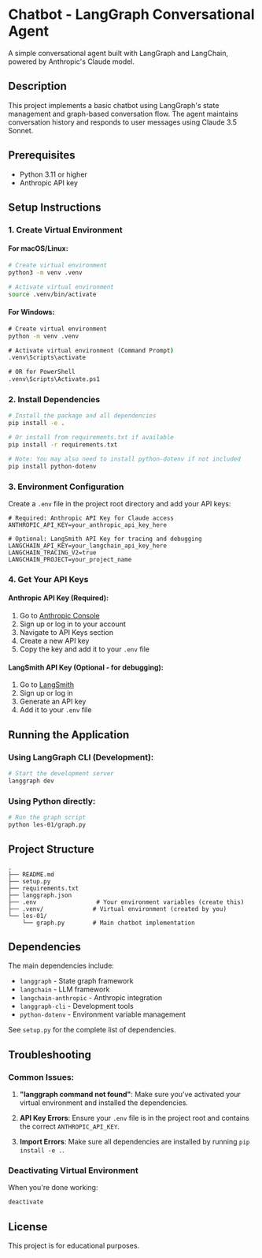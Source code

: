 # Chatbot - LangGraph Conversational Agent

A simple conversational agent built with LangGraph and LangChain, powered by Anthropic's Claude model.

## Description

This project implements a basic chatbot using LangGraph's state management and graph-based conversation flow. The agent maintains conversation history and responds to user messages using Claude 3.5 Sonnet.

## Prerequisites

- Python 3.11 or higher
- Anthropic API key

## Setup Instructions

### 1. Create Virtual Environment

#### For macOS/Linux:
```bash
# Create virtual environment
python3 -m venv .venv

# Activate virtual environment
source .venv/bin/activate
```

#### For Windows:
```cmd
# Create virtual environment
python -m venv .venv

# Activate virtual environment (Command Prompt)
.venv\Scripts\activate

# OR for PowerShell
.venv\Scripts\Activate.ps1
```

### 2. Install Dependencies

```bash
# Install the package and all dependencies
pip install -e .

# Or install from requirements.txt if available
pip install -r requirements.txt

# Note: You may also need to install python-dotenv if not included
pip install python-dotenv
```

### 3. Environment Configuration

Create a `.env` file in the project root directory and add your API keys:

```env
# Required: Anthropic API Key for Claude access
ANTHROPIC_API_KEY=your_anthropic_api_key_here

# Optional: LangSmith API Key for tracing and debugging
LANGCHAIN_API_KEY=your_langchain_api_key_here
LANGCHAIN_TRACING_V2=true
LANGCHAIN_PROJECT=your_project_name
```

### 4. Get Your API Keys

#### Anthropic API Key (Required):
1. Go to [Anthropic Console](https://console.anthropic.com/)
2. Sign up or log in to your account
3. Navigate to API Keys section
4. Create a new API key
5. Copy the key and add it to your `.env` file

#### LangSmith API Key (Optional - for debugging):
1. Go to [LangSmith](https://smith.langchain.com/)
2. Sign up or log in
3. Generate an API key
4. Add it to your `.env` file

## Running the Application

### Using LangGraph CLI (Development):
```bash
# Start the development server
langgraph dev
```

### Using Python directly:
```bash
# Run the graph script
python les-01/graph.py
```

## Project Structure

```
.
├── README.md
├── setup.py
├── requirements.txt
├── langgraph.json
├── .env                 # Your environment variables (create this)
├── .venv/              # Virtual environment (created by you)
└── les-01/
    └── graph.py        # Main chatbot implementation
```

## Dependencies

The main dependencies include:
- `langgraph` - State graph framework
- `langchain` - LLM framework
- `langchain-anthropic` - Anthropic integration
- `langgraph-cli` - Development tools
- `python-dotenv` - Environment variable management

See `setup.py` for the complete list of dependencies.

## Troubleshooting

### Common Issues:

1. **"langgraph command not found"**: Make sure you've activated your virtual environment and installed the dependencies.

2. **API Key Errors**: Ensure your `.env` file is in the project root and contains the correct `ANTHROPIC_API_KEY`.

3. **Import Errors**: Make sure all dependencies are installed by running `pip install -e .`.

### Deactivating Virtual Environment

When you're done working:
```bash
deactivate
```

## License

This project is for educational purposes.

